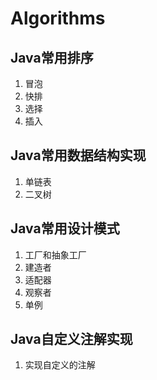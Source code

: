 # Algorithms
## Java常用排序
1. 冒泡
2. 快排
3. 选择
4. 插入
## Java常用数据结构实现
1. 单链表
2. 二叉树
## Java常用设计模式
1. 工厂和抽象工厂
2. 建造者
3. 适配器
4. 观察者
5. 单例
## Java自定义注解实现
1. 实现自定义的注解

